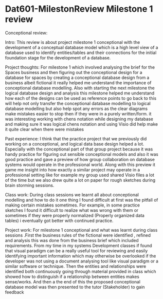 # Dat601-MilestonReview Milestone 1 review

Conceptional review:

Intro: 
This review is about project milestone 1 conceptional  with the development of a conceptual database model  which is a high level view of a database used to identify entities/tables and their connections for the initial foundation stage for the development of a database.

Project thoughts:
For milestone 1 which involved analysing the brief for the Spaces business and then figuring out the conceptional design for a database for spaces by creating a conceptional database design from a business albeit fictional it really helped me understand the importance of conceptional database modelling. 
Also with starting the next milestone the logical database design and analysis this milestone helped me understand how each of the designs can be used as reference points to go back to this will help not only transfer the conceptional database modelling to logical database modelling but also help spot any errors as the clear diagrams make mistakes easier to stop then if they were in a purely written/form.
it was interesting working with chens notation while designing my database and making sure it was logical chens notation and using Visio did help make it quite clear when there were mistakes

Past experience:
I think that the practice project that we previously did working on a conceptional, and logical data base design helped a lot. Especially with the conceptional part of that group project because it was handy practice for figuring out sensible conceptional models  and also it was good practice and gave a preview of how group collaboration on database systems would operate in the professional world.
Along with this preview it game me insight into how exactly a similar project may operate in a professional setting like for example my group used shared Visio files a lot of the time but we also drew quite a lot on paper for rough sketches during brain storming sessions.

Class work:
During class sessions we learnt all about conceptional modelling and how to do it one thing I found difficult at first was the pitfall of making certain mistakes sometimes. For example, in some practice sketches I found it difficult to realize what was wrong with them or sometimes if they were properly normalized (Properly organized data tables) i eventually got better with continued practice.

Project work:
For milestone 1 conceptional and what was learnt during class sessions .First the business rules of the fictional were identified , refined and analysis this was done from the business brief which included requirements. 
From my time in my systems Development classes if found that visual paradigm can be a really useful tool for reviewing and easily identifying important information which may otherwise be overlooked if the developer  was not using a document analysing tool like visual paradigm or a similar software or  technique. 
Then the entities and relationships were identified both continuously going through material provided in class which showed  how to distinguish if a relationship between entities makes sense/works.
And then a the end of this the proposed conceptional database model was then presented to the tutor (Stakeholder) to gain feedback 

